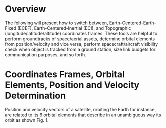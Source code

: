 Overview
========

The following will present how to switch between, Earth-Centered-Earth-Fixed (ECEF), Earth-Centered-Inertial (ECI), and Topographic (longitude/latitude/altitude)
coordinates frames. These tools are helpful to perform groundtracks of space/aerial assets, determine orbital elements from position/velocity and vice versa,
perform spacecraft/aircraft visibility check when object is tracked from a ground station, size link budgets for communication purposes, and so forth.

# Coordinates Frames, Orbital Elements, Position and Velocity Determination

Position and velocity vectors of a satellite, orbiting the Earth for instance, are related to its 6 orbital elements that describe in an unambiguous way its orbit
as shown Fig. 1. 


